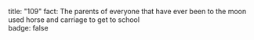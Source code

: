 title: "109"
fact: The parents of everyone that have ever been to the moon used horse and carriage to get to school  
badge: false
